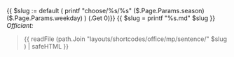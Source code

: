 {{ $slug := default ( printf "choose/%s/%s" ($.Page.Params.season) ($.Page.Params.weekday) ) (.Get 0)}}
{{ $slug = printf "%s.md" $slug }}
_Officiant:_
> {{ readFile (path.Join "layouts/shortcodes/office/mp/sentence/" $slug ) | safeHTML }}
